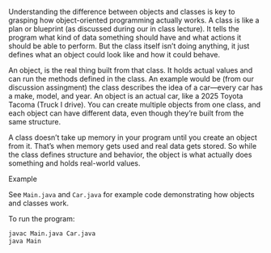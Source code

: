 Understanding the difference between objects and classes is key to grasping how object-oriented programming actually works. A class is like a plan or blueprint (as discussed during our in class lecture). It tells the program what kind of data something should have and what actions it should be able to perform. But the class itself isn’t doing anything, it just defines what an object could look like and how it could behave.

An object, is the real thing built from that class. It holds actual values and can run the methods defined in the class. An example would be (from our discussion assingment) the class describes the idea of a car—every car has a make, model, and year. An object is an actual car, like a 2025 Toyota Tacoma (Truck I drive). You can create multiple objects from one class, and each object can have different data, even though they’re built from the same structure.

A class doesn’t take up memory in your program until you create an object from it. That’s when memory gets used and real data gets stored. So while the class defines structure and behavior, the object is what actually does something and holds real-world values.

Example

See `Main.java` and `Car.java` for example code demonstrating how objects and classes work.

To run the program:

```bash
javac Main.java Car.java
java Main
